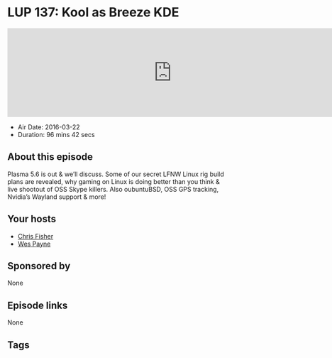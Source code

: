 # LUP 137: Kool as Breeze KDE

<iframe src="https://player.fireside.fm/v2/RUkczH-V+cvAvZlte?theme=dark" width="740" height="200" frameborder="0" scrolling="no"></iframe>

* Air Date: 2016-03-22
* Duration: 96 mins 42 secs

## About this episode

Plasma 5.6 is out & we’ll discuss. Some of our secret LFNW Linux rig build plans are revealed, why gaming on Linux is doing better than you think & live shootout of OSS Skype killers. Also oubuntuBSD, OSS GPS tracking, Nvidia’s Wayland support & more!

## Your hosts
* [Chris Fisher](https://linuxunplugged.com/hosts/chrislas)
* [Wes Payne](https://linuxunplugged.com/hosts/wes)

## Sponsored by

None



## Episode links

None



## Tags

